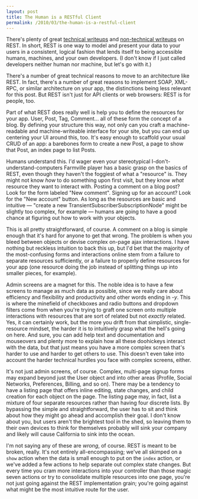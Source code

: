 ```yaml
---
layout: post
title: The Human is a RESTful Client
permalink: /2010/03/the-human-is-a-restful-client
---
```


There's plenty of great [technical writeups](http://en.wikipedia.org/wiki/Representational_State_Transfer) and [non-technical writeups](http://tomayko.com/writings/rest-to-my-wife) on REST. In short, REST is one way to model and present your data to your users in a consistent, logical fashion that lends itself to being accessible humans, machines, and your own developers. (I don't know if I just called developers neither human nor machine, but let's go with it.)

There's a number of great technical reasons to move to an architecture like REST. In fact, there's a number of great reasons to implement SOAP, XML-RPC, or similar architecture on your app, the distinctions being less relevant for this post. But REST isn't just for API clients or web browsers: REST is for people, too.

Part of what REST does really well is help you to define the resources for your app. User, Post, Tag, Comment... all of these form the concept of a blog. By defining your structure this way, not only can you craft a machine-readable and machine-writeable interface for your site, but you can end up centering your UI around this, too. It's easy enough to scaffold your usual CRUD of an app: a barebones form to create a new Post, a page to show that Post, an index page to list Posts.

Humans understand this. I'd wager even your stereotypical I-don't-understand-computers Farmville player has a basic grasp on the basics of REST, even though they haven't the foggiest of what a "resource" is. They might not know *how* to do something upon first visit, but they know *what* resource they want to interact with. Posting a comment on a blog post? Look for the form labeled "New comment". Signing up for an account? Look for the "New account" button. As long as the resources are basic and intuitive — "create a new TransientSubscriberSubscriptionNode" might be slightly too complex, for example — humans are going to have a good chance at figuring out how to work with your objects.

This is all pretty straightforward, of course. A comment on a blog is simple enough that it's hard for anyone to get that wrong. The problem is when you bleed between objects or devise complex on-page ajax interactions. I have nothing but reckless intuition to back this up, but I'd bet that the majority of the most-confusing forms and interactions online stem from a failure to separate resources sufficiently, or a failure to properly define resources for your app (one resource doing the job instead of splitting things up into smaller pieces, for example).

Admin screens are a magnet for this. The noble idea is to have a few screens to manage as much data as possible, since we really care about efficiency and flexibility and productivity and other words ending in *-y*. This is where the minefield of checkboxes and radio buttons and dropdown filters come from when you're trying to graft one screen onto multiple interactions with resources that are sort of related but not *exactly* related. Yes, it can certainly work, but the more you drift from that simplistic, single-resource mindset, the harder it is to intuitively grasp what the hell's going on here. And sure, you can add help text and documentation and mouseovers and plenty more to explain how all these doohickeys interact with the data, but that just means you have a more complex screen that's harder to use and harder to get others to use. This doesn't even take into account the harder technical hurdles you face with complex screens, either.

It's not just admin screens, of course. Complex, multi-page signup forms may expand beyond just the User object and into other areas (Profile, Social Networks, Preferences, Billing, and so on). There may be a tendency to have a listing page that offers inline editing, state changes, and child creation for each object on the page. The listing page may, in fact, list a mixture of four separate resources rather than having four discrete lists. By bypassing the simple and straightforward, the user has to sit and think about how they might go ahead and accomplish their goal. I don't know about you, but users aren't the brightest tool in the shed, so leaving them to their own devices to think for themselves probably will sink your company and likely will cause California to sink into the ocean.

I'm not saying any of these are *wrong*, of course. REST is meant to be broken, really. It's not entirely all-encompassing; we've all skimped on a `show` action when the data is small enough to put on the `index` action, or we've added a few actions to help separate out complex state changes. But every time you cram more interactions into your controller than those magic seven actions or try to consolidate multiple resources into one page, you're not just going against the REST implementation grain; you're going against what might be the most intuitive route for the user.
